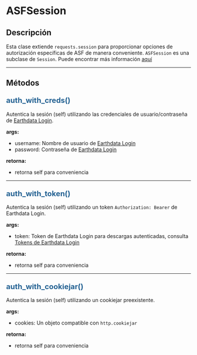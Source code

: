 # ASFSession

## Descripción

Esta clase extiende `requests.session` para proporcionar opciones de autorización específicas de ASF de manera conveniente. `ASFSession` es una subclase de `Session`. Puede encontrar más información [aquí](https://docs.python-requests.org/en/master/user/authentication/)

***

## Métodos

### <span style="color: #236192; font-size: 20px;">auth_with_creds()</span>

Autentica la sesión (self) utilizando las credenciales de usuario/contraseña de [Earthdata Login](https://urs.earthdata.nasa.gov/).

**args:**

- username: Nombre de usuario de [Earthdata Login](https://urs.earthdata.nasa.gov/)
- password: Contraseña de [Earthdata Login](https://urs.earthdata.nasa.gov/)

**retorna:**

- retorna self para conveniencia

***

### <span style="color: #236192; font-size: 20px;">auth_with_token()</span>

Autentica la sesión (self) utilizando un token `Authorization: Bearer` de Earthdata Login.

**args:**

- token: Token de Earthdata Login para descargas autenticadas, consulta [Tokens de Earthdata Login](https://urs.earthdata.nasa.gov/user_tokens)

**retorna:**

- retorna self para conveniencia

***

### <span style="color: #236192; font-size: 20px;">auth_with_cookiejar()</span>

Autentica la sesión (self) utilizando un cookiejar preexistente.

**args:**

- cookies: Un objeto compatible con `http.cookiejar`

**retorna:**

- retorna self para conveniencia